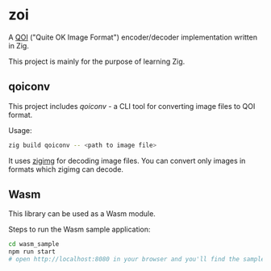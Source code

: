 # zoi
A [QOI](https://github.com/phoboslab/qoi) ("Quite OK Image Format") encoder/decoder implementation written in Zig.

This project is mainly for the purpose of learning Zig.

## qoiconv
This project includes *qoiconv* - a CLI tool for converting image files to QOI format.

Usage:

```sh
zig build qoiconv -- <path to image file>
```

It uses [zigimg](https://github.com/zigimg/zigimg) for decoding image files.  You can convert only images in formats which zigimg can decode.


## Wasm
This library can be used as a Wasm module. 

Steps to run the Wasm sample application:

```sh
cd wasm_sample
npm run start
# open http://localhost:8080 in your browser and you'll find the sample app!
```
